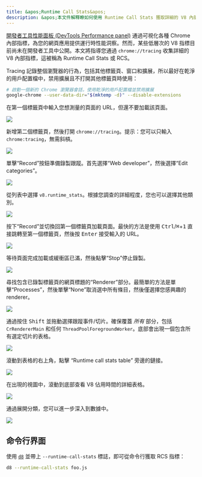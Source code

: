 ```yaml
---
title: &apos;Runtime Call Stats&apos;
description: &apos;本文件解釋瞭如何使用 Runtime Call Stats 獲取詳細的 V8 內部指標。&apos;
---
```

[開發者工具性能面板 (DevTools Performance panel)](https://developers.google.com/web/tools/chrome-devtools/evaluate-performance/) 通過可視化各種 Chrome 內部指標，為您的網頁應用提供運行時性能洞察。然而，某些低層次的 V8 指標目前尚未在開發者工具中公開。本文將指導您通過 `chrome://tracing` 收集詳細的 V8 內部指標，這被稱為 Runtime Call Stats 或 RCS。

Tracing 記錄整個瀏覽器的行為，包括其他標籤頁、窗口和擴展，所以最好在乾淨的用戶配置檔中，禁用擴展且不打開其他標籤頁時使用：

```bash
# 啟動一個新的 Chrome 瀏覽器會話，使用乾淨的用戶配置檔並禁用擴展
google-chrome --user-data-dir="$(mktemp -d)" --disable-extensions
```

在第一個標籤頁中輸入您想測量的頁面的 URL，但還不要加載該頁面。

![](/_img/rcs/01.png)

新增第二個標籤頁，然後打開 `chrome://tracing`。提示：您可以只輸入 `chrome:tracing`，無需斜槓。

![](/_img/rcs/02.png)

單擊“Record”按鈕準備錄製跟蹤。首先選擇“Web developer”，然後選擇“Edit categories”。

![](/_img/rcs/03.png)

從列表中選擇 `v8.runtime_stats`。根據您調查的詳細程度，您也可以選擇其他類別。

![](/_img/rcs/04.png)

按下“Record”並切換回第一個標籤頁加載頁面。最快的方法是使用 <kbd>Ctrl</kbd>/<kbd>⌘</kbd>+<kbd>1</kbd> 直接跳轉至第一個標籤頁，然後按 <kbd>Enter</kbd> 接受輸入的 URL。

![](/_img/rcs/05.png)

等待頁面完成加載或緩衝區已滿，然後點擊“Stop”停止錄製。

![](/_img/rcs/06.png)

尋找包含已錄製標籤頁的網頁標題的“Renderer”部分。最簡單的方法是單擊“Processes”，然後單擊“None”取消選中所有條目，然後僅選擇您感興趣的 renderer。

![](/_img/rcs/07.png)

通過按住 <kbd>Shift</kbd> 並拖動選擇跟蹤事件/切片。確保覆蓋 _所有_ 部分，包括 `CrRendererMain` 和任何 `ThreadPoolForegroundWorker`。底部會出現一個包含所有選定切片的表格。

![](/_img/rcs/08.png)

滾動到表格的右上角，點擊 “Runtime call stats table” 旁邊的鏈接。

![](/_img/rcs/09.png)

在出現的視圖中，滾動到底部查看 V8 佔用時間的詳細表格。

![](/_img/rcs/10.png)

通過展開分類，您可以進一步深入到數據中。

![](/_img/rcs/11.png)

## 命令行界面

使用 [`d8`](/docs/d8) 並帶上 `--runtime-call-stats` 標誌，即可從命令行獲取 RCS 指標：

```bash
d8 --runtime-call-stats foo.js
```
